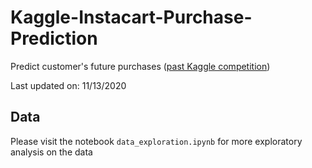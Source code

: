 # Kaggle-Instacart-Purchase-Prediction
Predict customer's future purchases ([past Kaggle competition](https://www.kaggle.com/c/instacart-market-basket-analysis/overview))

Last updated on: 11/13/2020


## Data

Please visit the notebook `data_exploration.ipynb` for more exploratory analysis on the data

